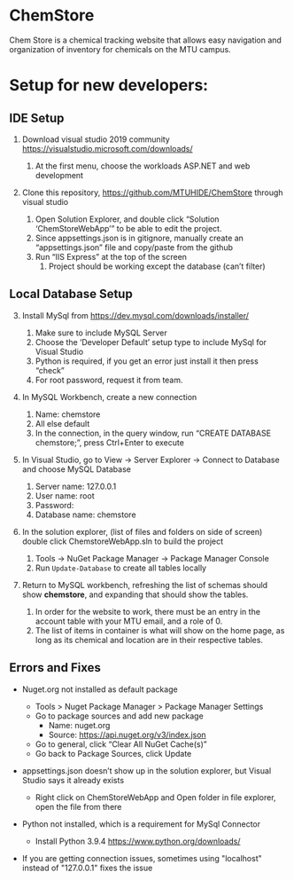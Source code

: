 # ChemStore
Chem Store is a chemical tracking website that allows easy navigation and organization of inventory for chemicals on the MTU campus.

# Setup for new developers:
## IDE Setup
1. Download visual studio 2019 community https://visualstudio.microsoft.com/downloads/
	1. At the first menu, choose the workloads
  ASP.NET and web development

2. Clone this repository, https://github.com/MTUHIDE/ChemStore through visual studio
	1. Open Solution Explorer, and double click “Solution ‘ChemStoreWebApp’” to be able to edit the project.
	2. Since appsettings.json is in gitignore, manually create an “appsettings.json” file and copy/paste from the github
	3. Run “IIS Express” at the top of the screen
		1. Project should be working except the database (can’t filter)


## Local Database Setup
3. Install MySql from https://dev.mysql.com/downloads/installer/
	1. Make sure to include MySQL Server
	2. Choose the ‘Developer Default’ setup type to include MySql for Visual Studio
	3. Python is required, if you get an error just install it then press “check”
	4. For root password, request it from team.

4. In MySQL Workbench, create a new connection
	1. Name: chemstore
	2. All else default
	3. In the connection, in the query window, run “CREATE DATABASE chemstore;”, press Ctrl+Enter to execute

5. In Visual Studio, go to View -> Server Explorer -> Connect to Database and choose MySQL Database
	1. Server name: 127.0.0.1
	2. User name: root
	3. Password: <request from team>
	4. Database name: chemstore

6. In the solution explorer, (list of files and folders on side of screen) double click ChemstoreWebApp.sln to build the project
	1. Tools -> NuGet Package Manager -> Package Manager Console
	2. Run `Update-Database` to create all tables locally
7. Return to MySQL workbench, refreshing the list of schemas should show **chemstore**, and expanding that should show the tables.
	1. In order for the website to work, there must be an entry in the account table with your MTU email, and a role of 0.
	2. The list of items in container is what will show on the home page, as long as its chemical and location are in their respective tables.

## Errors and Fixes
* Nuget.org not installed as default package
	* Tools > Nuget Package Manager > Package Manager Settings
	* Go to package sources and add new package
		* Name: nuget.org
		* Source: https://api.nuget.org/v3/index.json
	* Go to general, click “Clear All NuGet Cache(s)”
	* Go back to Package Sources, click Update

* appsettings.json doesn’t show up in the solution explorer, but Visual Studio says it already exists
	* Right click on ChemStoreWebApp and Open folder in file explorer, open the file from there

* Python not installed, which is a requirement for MySql Connector
	* Install Python 3.9.4 https://www.python.org/downloads/

* If you are getting connection issues, sometimes using "localhost" instead of "127.0.0.1" fixes the issue

